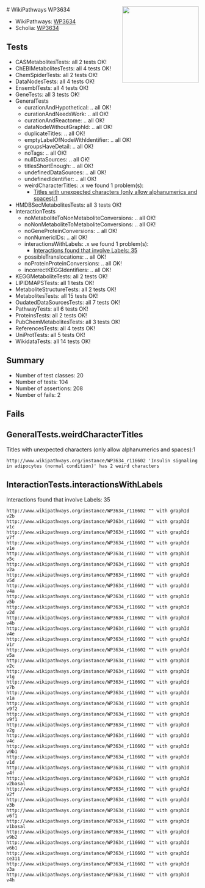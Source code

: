 <img style="float: right; width: 200px" src="https://upload.wikimedia.org/wikipedia/commons/thumb/8/83/Wplogo_with_text_500.png/640px-Wplogo_with_text_500.png" />
# WikiPathways WP3634

* WikiPathways: [WP3634](https://new.wikipathways.org/pathways/WP3634)
* Scholia: [WP3634](https://scholia.toolforge.org/wikipathways/WP3634)
## Tests
* CASMetabolitesTests: all 2 tests OK!
* ChEBIMetabolitesTests: all 4 tests OK!
* ChemSpiderTests: all 2 tests OK!
* DataNodesTests: all 4 tests OK!
* EnsemblTests: all 4 tests OK!
* GeneTests: all 3 tests OK!
* GeneralTests
    * curationAndHypothetical: .. all OK!
    * curationAndNeedsWork: .. all OK!
    * curationAndReactome: .. all OK!
    * dataNodeWithoutGraphId: .. all OK!
    * duplicateTitles: .. all OK!
    * emptyLabelOfNodeWithIdentifier: .. all OK!
    * groupsHaveDetail: .. all OK!
    * noTags: .. all OK!
    * nullDataSources: .. all OK!
    * titlesShortEnough: .. all OK!
    * undefinedDataSources: .. all OK!
    * undefinedIdentifier: .. all OK!
    * weirdCharacterTitles: .x we found 1 problem(s):
        * [Titles with unexpected characters (only allow alphanumerics and spaces):1](#fda87b3f)
* HMDBSecMetabolitesTests: all 3 tests OK!
* InteractionTests
    * noMetaboliteToNonMetaboliteConversions: .. all OK!
    * noNonMetaboliteToMetaboliteConversions: .. all OK!
    * noGeneProteinConversions: .. all OK!
    * nonNumericIDs: .. all OK!
    * interactionsWithLabels: .x we found 1 problem(s):
        * [Interactions found that involve Labels: 35](#fe97a8fb)
    * possibleTranslocations: .. all OK!
    * noProteinProteinConversions: .. all OK!
    * incorrectKEGGIdentifiers: .. all OK!
* KEGGMetaboliteTests: all 2 tests OK!
* LIPIDMAPSTests: all 1 tests OK!
* MetaboliteStructureTests: all 2 tests OK!
* MetabolitesTests: all 15 tests OK!
* OudatedDataSourcesTests: all 7 tests OK!
* PathwayTests: all 6 tests OK!
* ProteinsTests: all 2 tests OK!
* PubChemMetabolitesTests: all 3 tests OK!
* ReferencesTests: all 4 tests OK!
* UniProtTests: all 5 tests OK!
* WikidataTests: all 14 tests OK!


## Summary

* Number of test classes: 20
* Number of tests: 104
* Number of assertions: 208
* Number of fails: 2

## Fails

<a name="fda87b3f" />

## GeneralTests.weirdCharacterTitles

Titles with unexpected characters (only allow alphanumerics and spaces):1
```
http://www.wikipathways.org/instance/WP3634_r116602 'Insulin signaling in adipocytes (normal condition)' has 2 weird characters
```

<a name="fe97a8fb" />

## InteractionTests.interactionsWithLabels

Interactions found that involve Labels: 35
```
http://www.wikipathways.org/instance/WP3634_r116602 "" with graphId v2b
http://www.wikipathways.org/instance/WP3634_r116602 "" with graphId v1c
http://www.wikipathways.org/instance/WP3634_r116602 "" with graphId v7f
http://www.wikipathways.org/instance/WP3634_r116602 "" with graphId v1e
http://www.wikipathways.org/instance/WP3634_r116602 "" with graphId v5c
http://www.wikipathways.org/instance/WP3634_r116602 "" with graphId v2a
http://www.wikipathways.org/instance/WP3634_r116602 "" with graphId v5d
http://www.wikipathways.org/instance/WP3634_r116602 "" with graphId v4a
http://www.wikipathways.org/instance/WP3634_r116602 "" with graphId v5b
http://www.wikipathways.org/instance/WP3634_r116602 "" with graphId v2d
http://www.wikipathways.org/instance/WP3634_r116602 "" with graphId v4b
http://www.wikipathways.org/instance/WP3634_r116602 "" with graphId v4e
http://www.wikipathways.org/instance/WP3634_r116602 "" with graphId v1r
http://www.wikipathways.org/instance/WP3634_r116602 "" with graphId v5a
http://www.wikipathways.org/instance/WP3634_r116602 "" with graphId v2c
http://www.wikipathways.org/instance/WP3634_r116602 "" with graphId v1g
http://www.wikipathways.org/instance/WP3634_r116602 "" with graphId v7b
http://www.wikipathways.org/instance/WP3634_r116602 "" with graphId v1a
http://www.wikipathways.org/instance/WP3634_r116602 "" with graphId v9f2
http://www.wikipathways.org/instance/WP3634_r116602 "" with graphId v9f1
http://www.wikipathways.org/instance/WP3634_r116602 "" with graphId v2g
http://www.wikipathways.org/instance/WP3634_r116602 "" with graphId v4c
http://www.wikipathways.org/instance/WP3634_r116602 "" with graphId v9b1
http://www.wikipathways.org/instance/WP3634_r116602 "" with graphId v1d
http://www.wikipathways.org/instance/WP3634_r116602 "" with graphId v4f
http://www.wikipathways.org/instance/WP3634_r116602 "" with graphId v2basal
http://www.wikipathways.org/instance/WP3634_r116602 "" with graphId v2f
http://www.wikipathways.org/instance/WP3634_r116602 "" with graphId v3b
http://www.wikipathways.org/instance/WP3634_r116602 "" with graphId v6f1
http://www.wikipathways.org/instance/WP3634_r116602 "" with graphId v1basal
http://www.wikipathways.org/instance/WP3634_r116602 "" with graphId v9b2
http://www.wikipathways.org/instance/WP3634_r116602 "" with graphId v6b1
http://www.wikipathways.org/instance/WP3634_r116602 "" with graphId ce311
http://www.wikipathways.org/instance/WP3634_r116602 "" with graphId v3a
http://www.wikipathways.org/instance/WP3634_r116602 "" with graphId v4h
```

